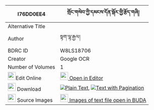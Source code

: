 |I76DD0EE4|གྲོང་གསེབ་ཀྱི་དམངས་དོན་སྐོར་གྱི་རྩོད་གཞི། 
| --- | --- 
|Alternative Title |
|Author| སྟག་ལྷ་རྒྱལ།
|BDRC ID | W8LS18706
|Creator | Google OCR
|Number of Volumes| 1
|<img width="25" src="https://img.icons8.com/color/25/000000/edit-property.png">Edit Online| [<img width="25" src="https://avatars.githubusercontent.com/u/45091458?s=200&v=4"> Open in Editor](http://editor.openpecha.org/I76DD0EE4)
|<img width="25" src="https://img.icons8.com/fluent/48/000000/download-2.png"/>  Download | [![](https://img.icons8.com/color/20/000000/txt.png)Plain Text](https://github.com/Openpecha/I76DD0EE4/releases/download/v1/drongseb_kyi_mang_don_kor_gyi__plain_I76DD0EE4.zip), [![](https://img.icons8.com/color/20/000000/txt.png)Text with Pagination](https://github.com/Openpecha/I76DD0EE4/releases/download/v1/drongseb_kyi_mang_don_kor_gyi__pages_I76DD0EE4.zip)
|<img width="25" src="https://img.icons8.com/plasticine/100/000000/pictures-folder.png"/>  Source Images | [<img width="25" src="https://library.bdrc.io/icons/BUDA-small.svg"> Images of text file open in BUDA](https://library.bdrc.io/show/bdr:W8LS18706)